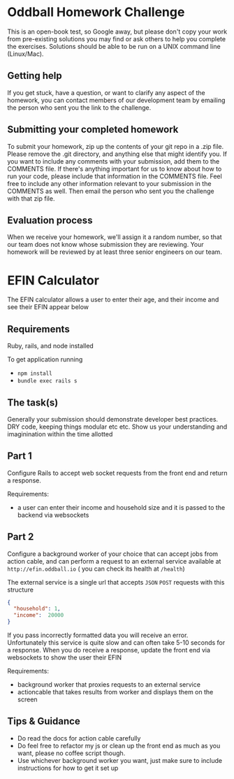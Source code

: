# Oddball Homework Challenge

This is an open-book test, so Google away, but please don't copy your work from pre-existing solutions you may find or ask others to help you complete the exercises. Solutions should be able to be run on a UNIX command line (Linux/Mac).

## Getting help

If you get stuck, have a question, or want to clarify any aspect of the homework, you can contact members of our development team by emailing the person who sent you the link to the challenge.

## Submitting your completed homework

To submit your homework, zip up the contents of your git repo in a .zip file. Please remove the .git directory, and anything else that might identify you. If you want to include any comments with your submission, add them to the COMMENTS file. If there's anything important for us to know about how to run your code, please include that information in the COMMENTS file. Feel free to include any other information relevant to your submission in the COMMENTS as well. Then email the person who sent you the challenge with that zip file.

## Evaluation process

When we receive your homework, we'll assign it a random number, so that our team does not know whose submission they are reviewing. Your homework will be reviewed by at least three senior engineers on our team.


# EFIN Calculator

The EFIN calculator allows a user to enter their age, and their income and see their EFIN appear below

## Requirements

Ruby, rails, and node installed

To get application running

* `npm install`
* `bundle exec rails s`

## The task(s)

Generally your submission should demonstrate developer best practices. DRY code, keeping things modular etc etc. Show us your understanding and imaginination within the time allotted

## Part 1

Configure Rails to accept web socket requests from the front end and return a response.

Requirements:

* a user can enter their income and household size and it is passed to the backend via websockets

## Part 2

Configure a background worker of your choice that can accept jobs from action cable, and can perform a request to an external service  available at `http://efin.oddball.io` ( you can check its health at `/health`)

The external service is a single url that accepts `JSON` `POST` requests with this structure

```json
{
  "household": 1,
  "income":  20000
}

```

If you pass incorrectly formatted data you will receive an error.
Unfortunately this service is quite slow and can often take 5-10 seconds for a response.
When you do receive a response, update the front end via websockets to show the user their EFIN

Requirements:

* background worker that proxies requests to an external service
* actioncable that takes results from worker and displays them on the screen

## Tips & Guidance

* Do read the docs for action cable carefully
* Do feel free to refactor my js or clean up the front end as much as you want, please no coffee script though.
* Use whichever background worker you want, just make sure to include instructions for how to get it set up
